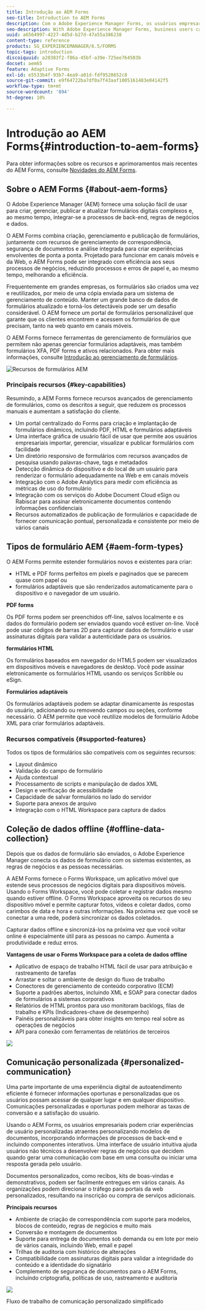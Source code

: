 ```yaml
---
title: Introdução ao AEM Forms
seo-title: Introduction to AEM Forms
description: Com o Adobe Experience Manager Forms, os usuários empresariais podem integrar formulários envolventes, responsivos e adaptáveis em sites da Web e móveis, simplificando o processo de inscrição digital e aumentando as taxas de conversão do cliente.
seo-description: With Adobe Experience Manager Forms, business users can integrate engaging, responsive, and adaptive forms into web and mobile sites, simplifying the digital enrollment process and increasing customer conversion rates.
uuid: a6564997-4227-4d5d-b27d-47a55a386238
content-type: reference
products: SG_EXPERIENCEMANAGER/6.5/FORMS
topic-tags: introduction
discoiquuid: a20383f2-f86a-45bf-a39e-725ee764503b
docset: aem65
feature: Adaptive Forms
exl-id: e5533b4f-93b7-4ea9-a01d-fdf9528652c8
source-git-commit: e9f64722ba7df0a7f43aaf1005161483e04142f5
workflow-type: tm+mt
source-wordcount: '894'
ht-degree: 10%

---
```


# Introdução ao AEM Forms{#introduction-to-aem-forms}

Para obter informações sobre os recursos e aprimoramentos mais recentes do AEM Forms, consulte [Novidades do AEM Forms](../../forms/using/whats-new.md).

## Sobre o AEM Forms {#about-aem-forms}

O Adobe Experience Manager (AEM) fornece uma solução fácil de usar para criar, gerenciar, publicar e atualizar formulários digitais complexos e, ao mesmo tempo, integrar-se a processos de back-end, regras de negócios e dados.

O AEM Forms combina criação, gerenciamento e publicação de formulários, juntamente com recursos de gerenciamento de correspondência, segurança de documentos e análise integrada para criar experiências envolventes de ponta a ponta. Projetado para funcionar em canais móveis e da Web, o AEM Forms pode ser integrado com eficiência aos seus processos de negócios, reduzindo processos e erros de papel e, ao mesmo tempo, melhorando a eficiência.

Frequentemente em grandes empresas, os formulários são criados uma vez e reutilizados, por meio de uma cópia enviada para um sistema de gerenciamento de conteúdo. Manter um grande banco de dados de formulários atualizado e torná-los detectáveis pode ser um desafio considerável. O AEM fornece um portal de formulários personalizável que garante que os clientes encontrem e acessem os formulários de que precisam, tanto na web quanto em canais móveis.

O AEM Forms fornece ferramentas de gerenciamento de formulários que permitem não apenas gerenciar formulários adaptáveis, mas também formulários XFA, PDF forms e ativos relacionados. Para obter mais informações, consulte [Introdução ao gerenciamento de formulários](../../forms/using/introduction-managing-forms.md).

![Recursos de formulários AEM](do-not-localize/4th-draft.gif)

### Principais recursos {#key-capabilities}

Resumindo, a AEM Forms fornece recursos avançados de gerenciamento de formulários, como os descritos a seguir, que reduzem os processos manuais e aumentam a satisfação do cliente.

* Um portal centralizado do Forms para criação e implantação de formulários dinâmicos, incluindo PDF, HTML e formulários adaptáveis
* Uma interface gráfica de usuário fácil de usar que permite aos usuários empresariais importar, gerenciar, visualizar e publicar formulários com facilidade
* Um diretório responsivo de formulários com recursos avançados de pesquisa usando palavras-chave, tags e metadados
* Detecção dinâmica do dispositivo e do local de um usuário para renderizar o formulário adequadamente na Web e em canais móveis
* Integração com o Adobe Analytics para medir com eficiência as métricas de uso do formulário
* Integração com os serviços do Adobe Document Cloud eSign ou Rabiscar para assinar eletronicamente documentos contendo informações confidenciais
* Recursos automatizados de publicação de formulários e capacidade de fornecer comunicação pontual, personalizada e consistente por meio de vários canais

## Tipos de formulário AEM {#aem-form-types}

O AEM Forms permite estender formulários novos e existentes para criar:

* HTML e PDF forms perfeitos em pixels e paginados que se parecem quase com papel ou
* formulários adaptáveis que são renderizados automaticamente para o dispositivo e o navegador de um usuário.

**PDF forms**

Os PDF forms podem ser preenchidos off-line, salvos localmente e os dados do formulário podem ser enviados quando você estiver on-line. Você pode usar códigos de barras 2D para capturar dados de formulário e usar assinaturas digitais para validar a autenticidade para os usuários.

**formulários HTML**

Os formulários baseados em navegador do HTML5 podem ser visualizados em dispositivos móveis e navegadores de desktop. Você pode assinar eletronicamente os formulários HTML usando os serviços Scribble ou eSign.

**Formulários adaptáveis**

Os formulários adaptáveis podem se adaptar dinamicamente às respostas do usuário, adicionando ou removendo campos ou seções, conforme necessário. O AEM permite que você reutilize modelos de formulário Adobe XML para criar formulários adaptáveis.

### Recursos compatíveis {#supported-features}

Todos os tipos de formulários são compatíveis com os seguintes recursos:

* Layout dinâmico
* Validação do campo de formulário
* Ajuda contextual
* Processamento de scripts e manipulação de dados XML
* Design e verificação de acessibilidade
* Capacidade de salvar formulários no lado do servidor
* Suporte para anexos de arquivo
* Integração com o HTML Workspace para captura de dados

## Coleção de dados offline {#offline-data-collection}

Depois que os dados de formulário são enviados, o Adobe Experience Manager conecta os dados de formulário com os sistemas existentes, as regras de negócios e as pessoas necessárias.

A AEM Forms fornece o Forms Workspace, um aplicativo móvel que estende seus processos de negócios digitais para dispositivos móveis. Usando o Forms Workspace, você pode coletar e registrar dados mesmo quando estiver offline. O Forms Workspace aproveita os recursos do seu dispositivo móvel e permite capturar fotos, vídeos e coletar dados, como carimbos de data e hora e outras informações. Na próxima vez que você se conectar a uma rede, poderá sincronizar os dados coletados.

Capturar dados offline e sincronizá-los na próxima vez que você voltar online é especialmente útil para as pessoas no campo. Aumenta a produtividade e reduz erros.

**Vantagens de usar o Forms Workspace para a coleta de dados offline**

* Aplicativo de espaço de trabalho HTML fácil de usar para atribuição e rastreamento de tarefas
* Arrastar e soltar o ambiente de design do fluxo de trabalho
* Conectores de gerenciamento de conteúdo corporativo (ECM)
* Suporte a padrões abertos, incluindo XML e SOAP para conectar dados de formulários a sistemas corporativos
* Relatórios de HTML prontos para uso monitoram backlogs, filas de trabalho e KPIs (Indicadores-chave de desempenho)
* Painéis personalizáveis para obter insights em tempo real sobre as operações de negócios
* API para conexão com ferramentas de relatórios de terceiros

![](do-not-localize/3rd-draft.gif)

## Comunicação personalizada {#personalized-communication}

Uma parte importante de uma experiência digital de autoatendimento eficiente é fornecer informações oportunas e personalizadas que os usuários possam acessar de qualquer lugar e em qualquer dispositivo. Comunicações personalizadas e oportunas podem melhorar as taxas de conversão e a satisfação do usuário.

Usando o AEM Forms, os usuários empresariais podem criar experiências de usuário personalizadas atraentes personalizando modelos de documentos, incorporando informações de processos de back-end e incluindo componentes interativos. Uma interface de usuário intuitiva ajuda usuários não técnicos a desenvolver regras de negócios que decidem quando gerar uma comunicação com base em uma consulta ou iniciar uma resposta gerada pelo usuário.

Documentos personalizados, como recibos, kits de boas-vindas e demonstrativos, podem ser facilmente entregues em vários canais. As organizações podem direcionar o tráfego para portais da web personalizados, resultando na inscrição ou compra de serviços adicionais.

**Principais recursos**

* Ambiente de criação de correspondência com suporte para modelos, blocos de conteúdo, regras de negócios e muito mais
* Conversão e montagem de documentos
* Suporte para entrega de documentos sob demanda ou em lote por meio de vários canais, incluindo Web, email e papel
* Trilhas de auditoria com histórico de alterações
* Compatibilidade com assinaturas digitais para validar a integridade do conteúdo e a identidade do signatário
* Complemento de segurança de documentos para o AEM Forms, incluindo criptografia, políticas de uso, rastreamento e auditoria

![](do-not-localize/layout-02.png)

Fluxo de trabalho de comunicação personalizado simplificado

